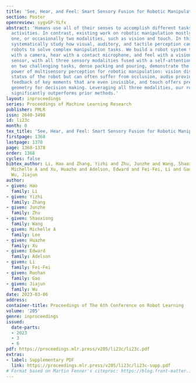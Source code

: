 ```yaml
---
title: 'See, Hear, and Feel: Smart Sensory Fusion for Robotic Manipulation'
section: Poster
openreview: sygvGP-YLfx
abstract: 'Humans use all of their senses to accomplish different tasks in everyday
  activities. In contrast, existing work on robotic manipulation mostly relies on
  one, or occasionally two modalities, such as vision and touch. In this work, we
  systematically study how visual, auditory, and tactile perception can jointly help
  robots to solve complex manipulation tasks. We build a robot system that can see
  with a camera, hear with a contact microphone, and feel with a vision-based tactile
  sensor, with all three sensory modalities fused with a self-attention model. Results
  on two challenging tasks, dense packing and pouring, demonstrate the necessity and
  power of multisensory perception for robotic manipulation: vision displays the global
  status of the robot but can often suffer from occlusion, audio provides immediate
  feedback of key moments that are even invisible, and touch offers precise local
  geometry for decision making. Leveraging all three modalities, our robotic system
  significantly outperforms prior methods.'
layout: inproceedings
series: Proceedings of Machine Learning Research
publisher: PMLR
issn: 2640-3498
id: li23c
month: 0
tex_title: 'See, Hear, and Feel: Smart Sensory Fusion for Robotic Manipulation'
firstpage: 1368
lastpage: 1378
page: 1368-1378
order: 1368
cycles: false
bibtex_author: Li, Hao and Zhang, Yizhi and Zhu, Junzhe and Wang, Shaoxiong and Lee,
  Michelle A and Xu, Huazhe and Adelson, Edward and Fei-Fei, Li and Gao, Ruohan and
  Wu, Jiajun
author:
- given: Hao
  family: Li
- given: Yizhi
  family: Zhang
- given: Junzhe
  family: Zhu
- given: Shaoxiong
  family: Wang
- given: Michelle A
  family: Lee
- given: Huazhe
  family: Xu
- given: Edward
  family: Adelson
- given: Li
  family: Fei-Fei
- given: Ruohan
  family: Gao
- given: Jiajun
  family: Wu
date: 2023-03-06
address:
container-title: Proceedings of The 6th Conference on Robot Learning
volume: '205'
genre: inproceedings
issued:
  date-parts:
  - 2023
  - 3
  - 6
pdf: https://proceedings.mlr.press/v205/li23c/li23c.pdf
extras:
- label: Supplementary PDF
  link: https://proceedings.mlr.press/v205/li23c/li23c-supp.pdf
# Format based on Martin Fenner's citeproc: https://blog.front-matter.io/posts/citeproc-yaml-for-bibliographies/
---
```

